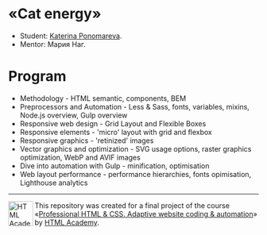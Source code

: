 # «Cat energy»

* Student: [Katerina Ponomareva](https://up.htmlacademy.ru/adaptive/21/user/929085).
* Mentor: Мария Наг.

# Program

* Methodology - HTML semantic, components, BEM
* Preprocessors and Automation - Less & Sass, fonts, variables, mixins, Node.js overview, Gulp overview
* Responsive web design - Grid Layout and Flexible Boxes
* Responsive elements - 'micro' layout with grid and flexbox
* Responsive graphics - 'retinized' images
* Vector graphics and optimization - SVG usage options, raster graphics optimization, WebP and AVIF images
* Dive into automation with Gulp - minification, optimisation
* Web layout performance - performance hierarchies, fonts opimisation, Lighthouse analytics
---

<a href="https://htmlacademy.ru/intensive/adaptive"><img align="left" width="50" height="50" alt="HTML Academy" src="https://up.htmlacademy.ru/static/img/intensive/adaptive/logo-for-github-2.png"></a>

This repository was created for a final project of the course «[Professional HTML & CSS. Adaptive website coding & automation](https://htmlacademy.ru/intensive/adaptive)» by [HTML Academy](https://htmlacademy.ru).

[dependency-image]: https://david-dm.org/htmlacademy-adaptive/929085-cat-energy-21/dev-status.svg?style=flat-square
[dependency-url]: https://david-dm.org/htmlacademy-adaptive/929085-cat-energy-21?type=dev
